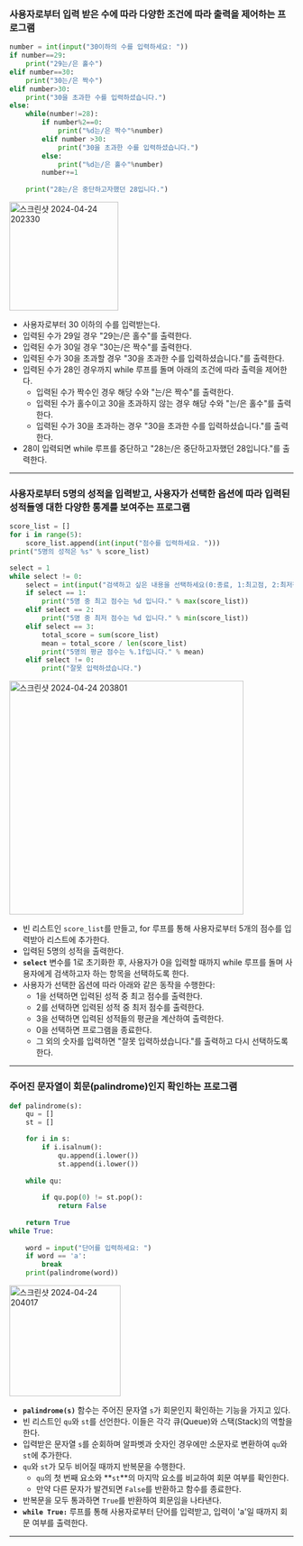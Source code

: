 ### 사용자로부터 입력 받은 수에 따라 다양한 조건에 따라 출력을 제어하는 프로그램
```Python
number = int(input("30이하의 수를 입력하세요: "))
if number==29:
    print("29는/은 홀수")
elif number==30:
    print("30는/은 짝수")
elif number>30:
    print("30을 초과한 수를 입력하셨습니다.")
else:
    while(number!=28):
        if number%2==0:
            print("%d는/은 짝수"%number)
        elif number >30:
            print("30을 초과한 수를 입력하셨습니다.")
        else:
            print("%d는/은 홀수"%number)
        number+=1
    
    print("28는/은 중단하고자했던 28입니다.")
```

<img width="193" alt="스크린샷 2024-04-24 202330" src="https://github.com/dawoon1229/Python_practice/assets/164113758/8170300a-07e6-4642-8837-e66bdd1d9d3b">


- 사용자로부터 30 이하의 수를 입력받는다.
- 입력된 수가 29일 경우 "29는/은 홀수"를 출력한다.
- 입력된 수가 30일 경우 "30는/은 짝수"를 출력한다.
- 입력된 수가 30을 초과할 경우 "30을 초과한 수를 입력하셨습니다."를 출력한다.
- 입력된 수가 28인 경우까지 while 루프를 돌며 아래의 조건에 따라 출력을 제어한다.
    - 입력된 수가 짝수인 경우 해당 수와 "는/은 짝수"를 출력한다.
    - 입력된 수가 홀수이고 30을 초과하지 않는 경우 해당 수와 "는/은 홀수"를 출력한다.
    - 입력된 수가 30을 초과하는 경우 "30을 초과한 수를 입력하셨습니다."를 출력한다.
- 28이 입력되면 while 루프를 중단하고 "28는/은 중단하고자했던 28입니다."를 출력한다.
---
### 사용자로부터 5명의 성적을 입력받고, 사용자가 선택한 옵션에 따라 입력된 성적들엥 대한 다양한 통계를 보여주는 프로그램
```python
score_list = []
for i in range(5):
    score_list.append(int(input("점수를 입력하세요. ")))
print("5명의 성적은 %s" % score_list)

select = 1
while select != 0:
    select = int(input("검색하고 싶은 내용을 선택하세요(0:종료, 1:최고점, 2:최저점, 3:평균): "))
    if select == 1:
        print("5명 중 최고 점수는 %d 입니다." % max(score_list))
    elif select == 2:
        print("5명 중 최저 점수는 %d 입니다." % min(score_list))
    elif select == 3:
        total_score = sum(score_list)
        mean = total_score / len(score_list)
        print("5명의 평균 점수는 %.1f입니다." % mean)
    elif select != 0:
        print("잘못 입력하셨습니다.")
```

<img width="415" alt="스크린샷 2024-04-24 203801" src="https://github.com/dawoon1229/Python_practice/assets/164113758/8e1686a8-6ce0-435c-bd04-255f576bc191">


- 빈 리스트인 `score_list`를 만들고, for 루프를 통해 사용자로부터 5개의 점수를 입력받아 리스트에 추가한다.
- 입력된 5명의 성적을 출력한다.
- **`select`** 변수를 1로 초기화한 후, 사용자가 0을 입력할 때까지 while 루프를 돌며 사용자에게 검색하고자 하는 항목을 선택하도록 한다.
- 사용자가 선택한 옵션에 따라 아래와 같은 동작을 수행한다:
    - 1을 선택하면 입력된 성적 중 최고 점수를 출력한다.
    - 2를 선택하면 입력된 성적 중 최저 점수를 출력한다.
    - 3을 선택하면 입력된 성적들의 평균을 계산하여 출력한다.
    - 0을 선택하면 프로그램을 종료한다.
    - 그 외의 숫자를 입력하면 "잘못 입력하셨습니다."를 출력하고 다시 선택하도록 한다.
 ---
 ### 주어진 문자열이 회문(palindrome)인지 확인하는 프로그램
```Python
def palindrome(s):
    qu = []
    st = []

    for i in s:
        if i.isalnum():
            qu.append(i.lower())
            st.append(i.lower())
    
    while qu:
        
        if qu.pop(0) != st.pop():
            return False
    
    return True
while True:
    
    word = input("단어를 입력하세요: ")
    if word == 'a':
        break
    print(palindrome(word))
```
<img width="197" alt="스크린샷 2024-04-24 204017" src="https://github.com/dawoon1229/Python_practice/assets/164113758/e0def579-0f99-4585-872a-75022f942612">


 - **`palindrome(s)`** 함수는 주어진 문자열 `s`가 회문인지 확인하는 기능을 가지고 있다.
- 빈 리스트인 `qu`와 `st`를 선언한다. 이들은 각각 큐(Queue)와 스택(Stack)의 역할을 한다.
- 입력받은 문자열 `s`를 순회하며 알파벳과 숫자인 경우에만 소문자로 변환하여 `qu`와 `st`에 추가한다.
- `qu`와 `st`가 모두 비어질 때까지 반복문을 수행한다.
    - `qu`의 첫 번째 요소와 **`st`**의 마지막 요소를 비교하여 회문 여부를 확인한다.
    - 만약 다른 문자가 발견되면 `False`를 반환하고 함수를 종료한다.
- 반복문을 모두 통과하면 `True`를 반환하여 회문임을 나타낸다.
- **`while True:`** 루프를 통해 사용자로부터 단어를 입력받고, 입력이 'a'일 때까지 회문 여부를 출력한다.

---

